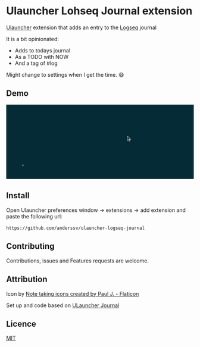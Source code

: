 # Ulauncher Lohseq Journal extension

[Ulauncher](https://ulauncher.io) extension that adds an entry to the [Logseq](https://logseq.com/) journal

It is a bit opinionated:
- Adds to todays journal
- As a TODO with NOW
- And a tag of #log

Might change to settings when I get the time. 😄

## Demo

![demo](demo.gif)

## Install

Open Ulauncher preferences window -> extensions -> add extension and paste the following url:

```
https://github.com/anderssv/ulauncher-logseq-journal
```

## Contributing

Contributions, issues and Features requests are welcome.

## Attribution

Icon by [Note taking icons created by Paul J. - Flaticon](https://www.flaticon.com/free-icons/note-taking)

Set up and code based on [ULauncher Journal](https://github.com/ckrybus/ulauncher-journal)

## Licence

[MIT](LICENSE)